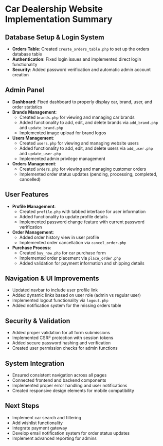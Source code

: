 # Car Dealership Website Implementation Summary

## Database Setup & Login System
- **Orders Table**: Created `create_orders_table.php` to set up the orders database table
- **Authentication**: Fixed login issues and implemented direct login functionality
- **Security**: Added password verification and automatic admin account creation

## Admin Panel
- **Dashboard**: Fixed dashboard to properly display car, brand, user, and order statistics
- **Brands Management**: 
  - Created `brands.php` for viewing and managing car brands
  - Added functionality to add, edit, and delete brands via `add_brand.php` and `update_brand.php`
  - Implemented image upload for brand logos
- **Users Management**:
  - Created `users.php` for viewing and managing website users
  - Added functionality to add, edit, and delete users via `add_user.php` and `update_user.php`
  - Implemented admin privilege management
- **Orders Management**:
  - Created `orders.php` for viewing and managing customer orders
  - Implemented order status updates (pending, processing, completed, cancelled)

## User Features
- **Profile Management**:
  - Created `profile.php` with tabbed interface for user information
  - Added functionality to update profile details
  - Implemented password change feature with current password verification
- **Order Management**:
  - Added order history view in user profile
  - Implemented order cancellation via `cancel_order.php`
- **Purchase Process**:
  - Created `buy_now.php` for car purchase form
  - Implemented order placement via `place_order.php`
  - Added validation for payment information and shipping details

## Navigation & UI Improvements
- Updated navbar to include user profile link
- Added dynamic links based on user role (admin vs regular user)
- Implemented logout functionality via `logout.php`
- Added notification system for the missing orders table

## Security & Validation
- Added proper validation for all form submissions
- Implemented CSRF protection with session tokens
- Added secure password hashing and verification
- Created user permission checks for admin functions

## System Integration
- Ensured consistent navigation across all pages
- Connected frontend and backend components
- Implemented proper error handling and user notifications
- Created responsive design elements for mobile compatibility

## Next Steps
- Implement car search and filtering
- Add wishlist functionality
- Integrate payment gateway
- Develop email notification system for order status updates
- Implement advanced reporting for admins 